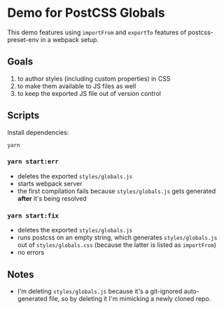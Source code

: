 # Demo for PostCSS Globals

This demo features using `importFrom` and `exportTo` features of
postcss-preset-env in a webpack setup.

## Goals

  1. to author styles (including custom properties) in CSS
  2. to make them available to JS files as well
  3. to keep the exported JS file out of version control

## Scripts

Install dependencies:

```
yarn
```

### `yarn start:err`

  - deletes the exported `styles/globals.js`
  - starts webpack server
  - the first compilation fails because `styles/globals.js` gets generated
    **after** it's being resolved

### `yarn start:fix`

  - deletes the exported `styles/globals.js`
  - runs postcss on an empty string, which generates `styles/globals.js` out of
    `styles/globals.css` (because the latter is listed as `importFrom`)
  - no errors

## Notes

  - I'm deleting `styles/globals.js` because it's a git-ignored auto-generated
    file, so by deleting it I'm mimicking a newly cloned repo.
